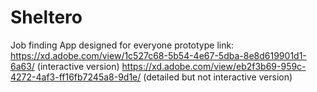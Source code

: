 # Sheltero
Job finding App designed for everyone
prototype link: https://xd.adobe.com/view/1c527c68-5b54-4e67-5dba-8e8d619901d1-6a63/ (interactive version)
                https://xd.adobe.com/view/eb2f3b69-959c-4272-4af3-ff16fb7245a8-9d1e/ (detailed but not interactive version)
